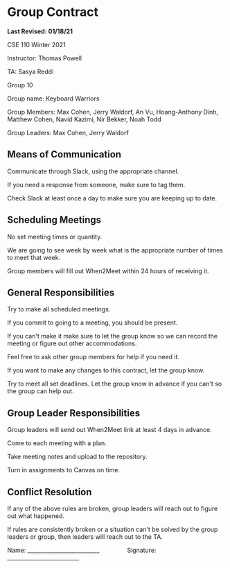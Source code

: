 # Group Contract
**Last Revised: 01/18/21**

CSE 110 Winter 2021 

Instructor: Thomas Powell

TA: Sasya Reddi

Group 10

Group name: Keyboard Warriors

Group Members: Max Cohen, Jerry Waldorf, An Vu, Hoang-Anthony Dinh, Matthew Cohen, Navid Kazimi, Nir Bekker, Noah Todd

Group Leaders: Max Cohen, Jerry Waldorf

## Means of Communication ##

Communicate through Slack, using the appropriate channel.

If you need a response from someone, make sure to tag them.

Check Slack at least once a day to make sure you are keeping up to date.

## Scheduling Meetings ##

No set meeting times or quantity. 

We are going to see week by week what is the appropriate number of times to meet that week.

Group members will fill out When2Meet within 24 hours of receiving it.

## General Responsibilities ##

Try to make all scheduled meetings. 

If you commit to going to a meeting, you should be present. 

If you can't make it make sure to let the group know so we can record the meeting or figure out other accommodations.

Feel free to ask other group members for help if you need it.

If you want to make any changes to this contract, let the group know.

Try to meet all set deadlines. Let the group know in advance if you can't so the group can help out.

## Group Leader Responsibilities ##

Group leaders will send out When2Meet link at least 4 days in advance.

Come to each meeting with a plan. 

Take meeting notes and upload to the repository.

Turn in assignments to Canvas on time. 

## Conflict Resolution ##

If any of the above rules are broken, group leaders will reach out to figure out what happened.

If rules are consistently broken or a situation can't be solved by the group leaders or group, then leaders will reach out to the TA.




Name: __________________________ &emsp;&emsp;&emsp;&emsp; Signature: __________________________
